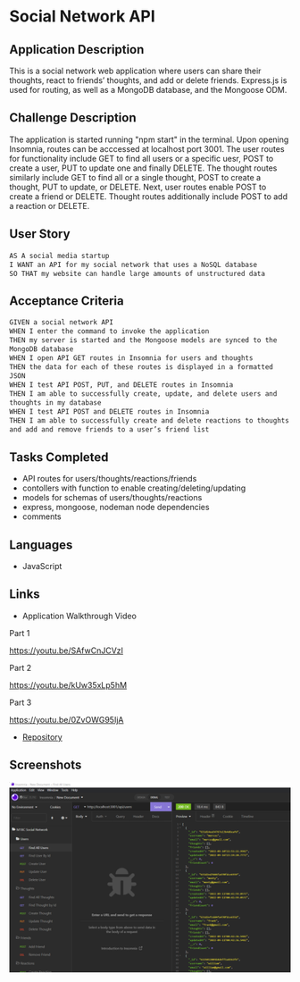 # Social Network API

## Application Description
This is a social network web application where users can share their thoughts, react to friends’ thoughts, and add or delete friends. Express.js is used for routing, as well as a MongoDB database, and the Mongoose ODM. 

## Challenge Description
The application is started running "npm start" in the terminal. Upon opening Insomnia, routes can be acccessed at localhost port 3001. The user routes for functionality include GET to find all users or a specific uesr, POST to create a user, PUT to update one and finally DELETE. The thought routes similarly include GET to find all or a single thought, POST to create a thought, PUT to update, or DELETE. Next, user routes enable POST to create a friend or DELETE. Thought routes additionally include POST to add a reaction or DELETE.

## User Story

```
AS A social media startup
I WANT an API for my social network that uses a NoSQL database
SO THAT my website can handle large amounts of unstructured data
```

## Acceptance Criteria

```
GIVEN a social network API
WHEN I enter the command to invoke the application
THEN my server is started and the Mongoose models are synced to the MongoDB database
WHEN I open API GET routes in Insomnia for users and thoughts
THEN the data for each of these routes is displayed in a formatted JSON
WHEN I test API POST, PUT, and DELETE routes in Insomnia
THEN I am able to successfully create, update, and delete users and thoughts in my database
WHEN I test API POST and DELETE routes in Insomnia
THEN I am able to successfully create and delete reactions to thoughts and add and remove friends to a user’s friend list
```

## Tasks Completed
* API routes for users/thoughts/reactions/friends
* contollers with function to enable creating/deleting/updating
* models for schemas of users/thoughts/reactions
* express, mongoose, nodeman node dependencies
* comments

## Languages
- JavaScript

## Links
* Application Walkthrough Video

Part 1

https://youtu.be/SAfwCnJCVzI

Part 2

https://youtu.be/kUw35xLp5hM

Part 3

https://youtu.be/0ZvOWG95IjA

* [Repository](https://github.com/villette0/M18C-Social_Network_API)

## Screenshots
![image](./assets/images/readme-screenshot.png)

